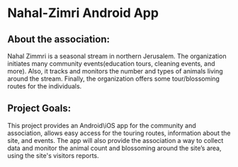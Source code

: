 # Nahal-Zimri Android App

## About the association:
Nahal Zimmri is a seasonal stream in northern Jerusalem. The organization initiates many community events(education tours, cleaning events, and more). Also, it tracks and monitors the number and types of animals living around the stream. Finally, the organization offers some tour/blossoming routes for the individuals.

## Project Goals:
This project provides an Android\iOS app for the community and association, allows easy access for the touring routes, information about the site, and events. The app will also provide the association a way to collect data and monitor the animal count and blossoming around the site’s area, using the site's visitors reports.

